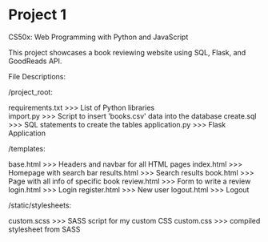 # Project 1

CS50x: Web Programming with Python and JavaScript

This project showcases a book reviewing website using SQL, Flask, and GoodReads API.

File Descriptions:

/project_root:

requirements.txt >>> List of Python libraries<br>
import.py >>> Script to insert 'books.csv' data into the database
create.sql >>> SQL statements to create the tables
application.py >>> Flask Application

/templates:

base.html >>> Headers and navbar for all HTML pages
index.html >>> Homepage with search bar
results.html >>> Search results
book.html >>> Page with all info of specific book
review.html >>> Form to write a review
login.html >>> Login
register.html >>> New user
logout.html >>> Logout

/static/stylesheets:

custom.scss >>> SASS script for my custom CSS
custom.css >>> compiled stylesheet from SASS
